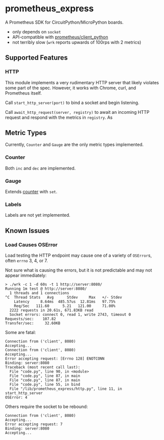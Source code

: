# prometheus_express

A Prometheus SDK for CircuitPython/MicroPython boards.

- only depends on `socket`
- API-compatible with [prometheus/client_python](https://github.com/prometheus/client_python)
- not terribly slow (`wrk` reports upwards of 100rps with 2 metrics)

## Supported Features

### HTTP

This module implements a very rudimentary HTTP server that likely violates some part of the spec. However, it works
with Chrome, curl, and Prometheus itself.

Call `start_http_server(port)` to bind a socket and begin listening.

Call `await_http_request(server, registry)` to await an incoming HTTP request and respond with the metrics in
`registry`. As 

## Metric Types

Currently, `Counter` and `Gauge` are the only metric types implemented.

### Counter

Both `inc` and `dec` are implemented.

### Gauge

Extends [counter](#counter) with `set`.

### Labels

Labels are not yet implemented.

## Known Issues

### Load Causes OSError

Load testing the HTTP endpoint may cause one of a variety of `OSError`s, often `errno` 3, 4, or 7.

Not sure what is causing the errors, but it is not predictable and may not appear immediately:

```shell
> ./wrk -c 1 -d 60s -t 1 http://server:8080/
Running 1m test @ http://server:8080/
  1 threads and 1 connections
^C  Thread Stats   Avg      Stdev     Max   +/- Stdev
    Latency     8.64ms  485.57us  12.81ms   97.75%
    Req/Sec   111.60      5.21   121.00     71.00%
  2222 requests in 20.61s, 671.83KB read
  Socket errors: connect 0, read 1, write 2743, timeout 0
Requests/sec:    107.82
Transfer/sec:     32.60KB
```

Some are fatal:

```
Connection from ('client', 8080)
Accepting...
Connection from ('client', 8080)
Accepting...
Error accepting request: [Errno 128] ENOTCONN
Binding: server:8080
Traceback (most recent call last):
  File "code.py", line 90, in <module>
  File "code.py", line 87, in main
  File "code.py", line 87, in main
  File "code.py", line 55, in bind
  File "/lib/prometheus_express/http.py", line 11, in start_http_server
OSError: 4
```

Others require the socket to be rebound:

```
Connection from ('client', 8080)
Accepting...
Error accepting request: 7
Binding: server:8080
Accepting...
```
